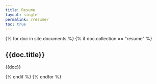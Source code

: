 ```yaml
---
title: Resume
layout: single
permalink: /resume/
toc: true
---
```


{% for doc in site.documents %}
{% if doc.collection == "resume" %}

## {{doc.title}}

{{doc}}

{% endif %}
{% endfor %}
